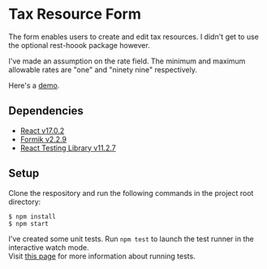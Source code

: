# Tax Resource Form

The form enables users to create and edit tax resources. I didn't get to use the optional rest-hoook package however.

I've made an assumption on the rate field. The minimum and maximum allowable rates are "one" and "ninety nine" respectively.

Here's a [demo](http://krebeDev.github.io/taxform).

## Dependencies

- [React v17.0.2](https://github.com/facebook/create-react-app)
- [Formik v2.2.9](https://formik.org/)
- [React Testing Library v11.2.7](https://testing-library.com/docs/react-testing-library/intro)

## Setup

Clone the respository and run the following commands in the project root directory:

```
$ npm install
$ npm start

```

I've created some unit tests. Run `npm test` to launch the test runner in the interactive watch mode.\
Visit [this page](https://facebook.github.io/create-react-app/docs/running-tests) for more information about running tests.
